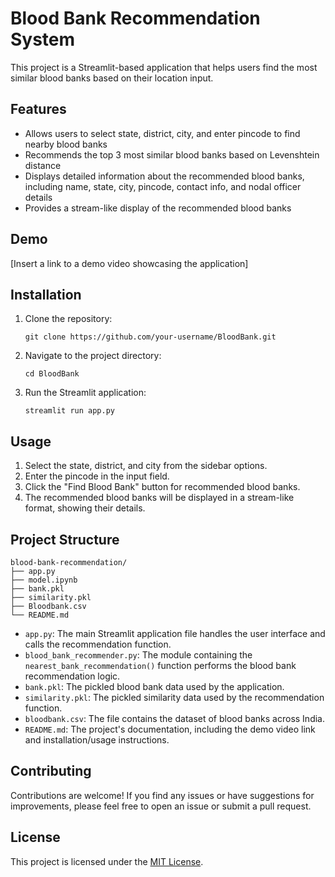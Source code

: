 
# Blood Bank Recommendation System

This project is a Streamlit-based application that helps users find the most similar blood banks based on their location input.

## Features

- Allows users to select state, district, city, and enter pincode to find nearby blood banks
- Recommends the top 3 most similar blood banks based on Levenshtein distance
- Displays detailed information about the recommended blood banks, including name, state, city, pincode, contact info, and nodal officer details
- Provides a stream-like display of the recommended blood banks

## Demo

[Insert a link to a demo video showcasing the application]

## Installation

1. Clone the repository:
   ```
   git clone https://github.com/your-username/BloodBank.git
   ```
2. Navigate to the project directory:
   ```
   cd BloodBank
   ```
3. Run the Streamlit application:
   ```
   streamlit run app.py
   ```

## Usage

1. Select the state, district, and city from the sidebar options.
2. Enter the pincode in the input field.
3. Click the "Find Blood Bank" button for recommended blood banks.
4. The recommended blood banks will be displayed in a stream-like format, showing their details.

## Project Structure

```
blood-bank-recommendation/
├── app.py
├── model.ipynb
├── bank.pkl
├── similarity.pkl
├── Bloodbank.csv
└── README.md
```

- `app.py`: The main Streamlit application file handles the user interface and calls the recommendation function.
- `blood_bank_recommender.py`: The module containing the `nearest_bank_recommendation()` function performs the blood bank recommendation logic.
- `bank.pkl`: The pickled blood bank data used by the application.
- `similarity.pkl`: The pickled similarity data used by the recommendation function.
- `bloodbank.csv`: The file contains the dataset of blood banks across India.
- `README.md`: The project's documentation, including the demo video link and installation/usage instructions.

## Contributing

Contributions are welcome! If you find any issues or have suggestions for improvements, please feel free to open an issue or submit a pull request.

## License

This project is licensed under the [MIT License](LICENSE).
